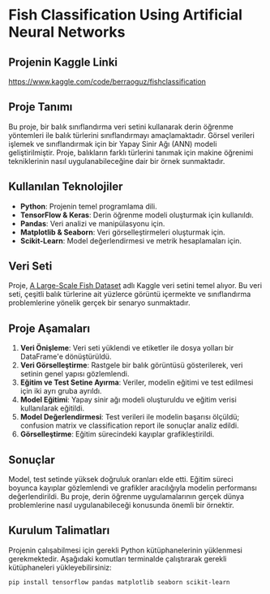 # Fish Classification Using Artificial Neural Networks

## Projenin Kaggle Linki

https://www.kaggle.com/code/berraoguz/fishclassification

## Proje Tanımı

Bu proje, bir balık sınıflandırma veri setini kullanarak derin öğrenme yöntemleri ile balık türlerini sınıflandırmayı amaçlamaktadır. Görsel verileri işlemek ve sınıflandırmak için bir Yapay Sinir Ağı (ANN) modeli geliştirilmiştir. Proje, balıkların farklı türlerini tanımak için makine öğrenimi tekniklerinin nasıl uygulanabileceğine dair bir örnek sunmaktadır.

## Kullanılan Teknolojiler

- **Python**: Projenin temel programlama dili.
- **TensorFlow & Keras**: Derin öğrenme modeli oluşturmak için kullanıldı.
- **Pandas**: Veri analizi ve manipülasyonu için.
- **Matplotlib & Seaborn**: Veri görselleştirmeleri oluşturmak için.
- **Scikit-Learn**: Model değerlendirmesi ve metrik hesaplamaları için.

## Veri Seti

Proje, [A Large-Scale Fish Dataset](https://www.kaggle.com/datasets/zaffar/large-scale-fish-dataset) adlı Kaggle veri setini temel alıyor. Bu veri seti, çeşitli balık türlerine ait yüzlerce görüntü içermekte ve sınıflandırma problemlerine yönelik gerçek bir senaryo sunmaktadır.

## Proje Aşamaları

1. **Veri Önişleme**: Veri seti yüklendi ve etiketler ile dosya yolları bir DataFrame'e dönüştürüldü.
2. **Veri Görselleştirme**: Rastgele bir balık görüntüsü gösterilerek, veri setinin genel yapısı gözlemlendi.
3. **Eğitim ve Test Setine Ayırma**: Veriler, modelin eğitimi ve test edilmesi için iki ayrı gruba ayrıldı.
4. **Model Eğitimi**: Yapay sinir ağı modeli oluşturuldu ve eğitim verisi kullanılarak eğitildi.
5. **Model Değerlendirmesi**: Test verileri ile modelin başarısı ölçüldü; confusion matrix ve classification report ile sonuçlar analiz edildi.
6. **Görselleştirme**: Eğitim sürecindeki kayıplar grafikleştirildi.

## Sonuçlar

Model, test setinde yüksek doğruluk oranları elde etti. Eğitim süreci boyunca kayıplar gözlemlendi ve grafikler aracılığıyla modelin performansı değerlendirildi. Bu proje, derin öğrenme uygulamalarının gerçek dünya problemlerine nasıl uygulanabileceği konusunda önemli bir örnektir.

## Kurulum Talimatları

Projenin çalışabilmesi için gerekli Python kütüphanelerinin yüklenmesi gerekmektedir. Aşağıdaki komutları terminalde çalıştırarak gerekli kütüphaneleri yükleyebilirsiniz:

```bash
pip install tensorflow pandas matplotlib seaborn scikit-learn
